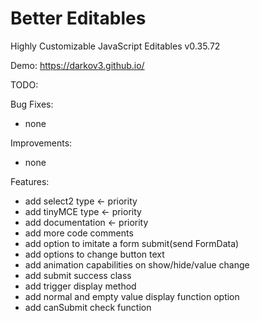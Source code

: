 # Better Editables
Highly Customizable JavaScript Editables v0.35.72

Demo:
https://darkov3.github.io/


TODO:

Bug Fixes:
- none

Improvements:
- none

Features:
- add select2 type <- priority
- add tinyMCE type <- priority
- add documentation <- priority
- add more code comments
- add option to imitate a form submit(send FormData)
- add options to change button text
- add animation capabilities on show/hide/value change
- add submit success class
- add trigger display method
- add normal and empty value display function option
- add canSubmit check function
